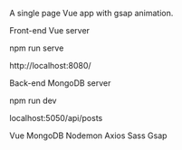 A single page Vue app with gsap animation.

Front-end Vue server

npm run serve

http://localhost:8080/

Back-end MongoDB server

npm run dev

localhost:5050/api/posts

Vue
MongoDB
Nodemon
Axios
Sass
Gsap